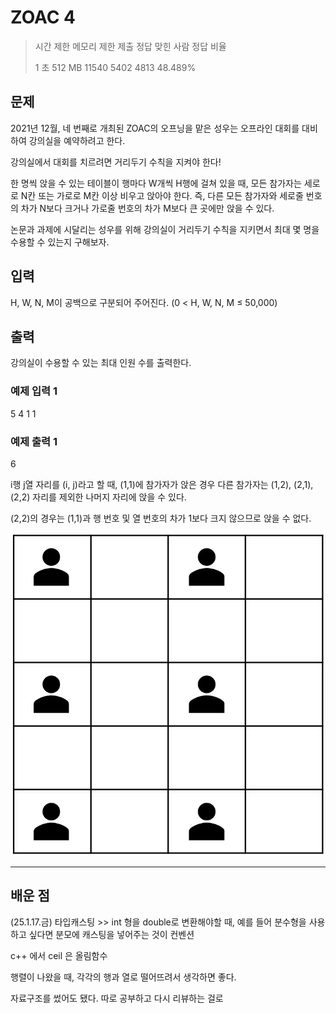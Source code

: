 # ZOAC 4

> 시간 제한 메모리 제한 제출 정답 맞힌 사람 정답 비율
>
> 1 초 512 MB 11540 5402 4813 48.489%

## 문제

2021년 12월, 네 번째로 개최된 ZOAC의 오프닝을 맡은 성우는 오프라인 대회를 대비하여 강의실을 예약하려고 한다.

강의실에서 대회를 치르려면 거리두기 수칙을 지켜야 한다!

한 명씩 앉을 수 있는 테이블이 행마다 W개씩 H행에 걸쳐 있을 때, 모든 참가자는 세로로 N칸 또는 가로로 M칸 이상 비우고 앉아야 한다. 즉, 다른 모든 참가자와 세로줄 번호의 차가 N보다 크거나 가로줄 번호의 차가 M보다 큰 곳에만 앉을 수 있다.

논문과 과제에 시달리는 성우를 위해 강의실이 거리두기 수칙을 지키면서 최대 몇 명을 수용할 수 있는지 구해보자.

## 입력

H, W, N, M이 공백으로 구분되어 주어진다. (0 < H, W, N, M ≤ 50,000)

## 출력

강의실이 수용할 수 있는 최대 인원 수를 출력한다.

### 예제 입력 1

5 4 1 1

### 예제 출력 1

6

i행 j열 자리를 (i, j)라고 할 때, (1,1)에 참가자가 앉은 경우 다른 참가자는 (1,2), (2,1), (2,2) 자리를 제외한 나머지 자리에 앉을 수 있다.

(2,2)의 경우는 (1,1)과 행 번호 및 열 번호의 차가 1보다 크지 않으므로 앉을 수 없다.

![alt text](image.png)

---

## 배운 점

(25.1.17.금)
타입캐스팅 >> int 형을 double로 변환해야할 때, 예를 들어 분수형을 사용하고 싶다면 분모에 캐스팅을 넣어주는 것이 컨벤션

c++ 에서 ceil 은 올림함수

행렬이 나왔을 때, 각각의 행과 열로 떨어뜨려서 생각하면 좋다.

자료구조를 썼어도 됐다. 따로 공부하고 다시 리뷰하는 걸로
